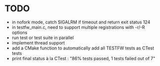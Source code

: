 # TODO

* in nofork mode, catch SIGALRM if timeout and return exit status 124
* in testfw_main.c, need to support multiple registrations with -r/-R options
* run test or test suite in parallel
* implement thread support
* add a CMake function to automatically add all TESTFW tests as CTest tests
* print final status à la CTest : "86% tests passed, 1 tests failed out of 7"
